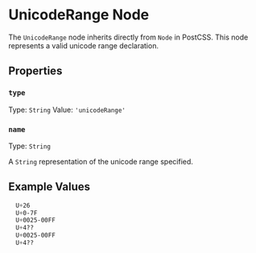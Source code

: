 # UnicodeRange Node

The `UnicodeRange` node inherits directly from `Node` in PostCSS. This node represents a valid unicode range declaration.

## Properties

### `type`
Type: `String`
Value: `'unicodeRange'`

### `name`
Type: `String`<br>

A `String` representation of the unicode range specified.

## Example Values

```css
  U+26
  U+0-7F
  U+0025-00FF
  U+4??
  U+0025-00FF
  U+4??
```
